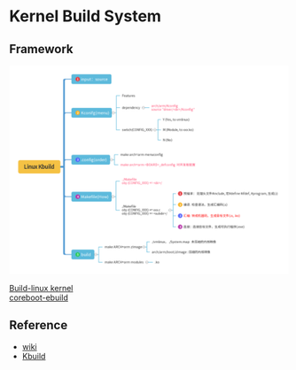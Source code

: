 # Kernel Build System

## Framework

![image](./img/Linux%20Kbuild.png)

[Build-linux kernel](https://phoenixnap.com/kb/build-linux-kernel)<br>
[coreboot-ebuild](https://chromium-review.googlesource.com/c/chromiumos/overlays/chromiumos-overlay/+/1840032) 

## Reference
- [wiki](https://elinux-org.translate.goog/Device_Tree_Usage?_x_tr_sl=auto&_x_tr_tl=zh-CN&_x_tr_hl=zh-CN&_x_tr_pto=wapp) 
- [Kbuild](https://www.kernel.org/doc/html/latest/kbuild/index.html)

